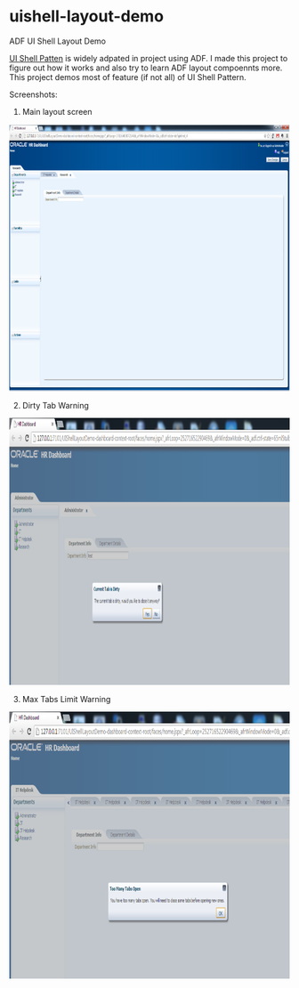 uishell-layout-demo
===================

ADF UI Shell Layout Demo

[UI Shell Patten](http://www.oracle.com/technetwork/developer-tools/adf/uishell-093084.html) is widely adpated in project using ADF. I made this project to figure out how it works and also try to learn ADF layout compoennts more. This project demos most of feature (if not all) of UI Shell Pattern.

Screenshots:

1. Main layout screen 
<img src="layout_screen.png" alt="main layout" height="480px" width="600px">

2. Dirty Tab Warning 
<img src="dirty_tab_warning.png" alt="dirty tab" height="480px" width="600px">

3. Max Tabs Limit Warning
<img src="max_tab_limit.png" alt="max tab limit" height="480px" width="600px">

